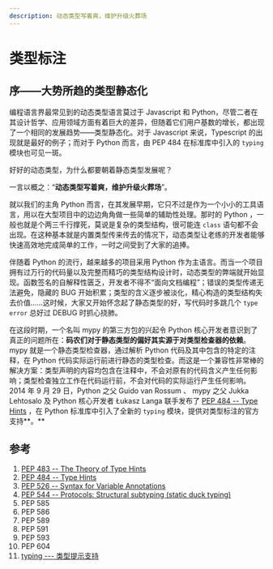 ```yaml
---
description: 动态类型写着爽，维护升级火葬场
---
```


# 类型标注

## 序——大势所趋的类型静态化

编程语言界最常见到的动态类型语言莫过于 Javascript 和 Python，尽管二者在其设计哲学、应用领域方面有着巨大的差异，但随着它们用户基数的增长，都出现了一个相同的发展趋势——类型静态化。对于 Javascript 来说，Typescript 的出现就是最好的例子；而对于 Python 而言，由 PEP 484 在标准库中引入的 `typing` 模块也可见一斑。

好好的动态类型，为什么都要朝着静态类型发展呢？

一言以概之：“**动态类型写着爽，维护升级火葬场**”。

就以我们的主角 Python 而言，在其发展早期，它只不过是作为一个小小的工具语言，用以在大型项目中的边边角角做一些简单的辅助性处理。那时的 Python ，一般也就是个两三千行撑死，莫说是复杂的类型结构，很可能连 `class` 语句都不会出现。在这种基本就是内置类型传来传去的情况下，动态类型让老练的开发者能够快速高效地完成简单的工作，一时之间受到了大家的追捧。

伴随着 Python 的流行，越来越多的项目采用 Python 作为主语言。而当一个项目拥有过万行的代码量以及完整而精巧的类型结构设计时，动态类型的弊端就开始显现。函数签名的自解释性匮乏，开发者不得不“面向文档编程”；错误的类型传递无法避免，隐藏的 BUG 开始积累；类型的含义逐步被淡化，精心构造的类型结构失去价值……这时候，大家又开始怀念起了静态类型的好，写代码时多跳几个 `type error` 总好过 DEBUG 时抓心挠肺。

在这段时期，一个名叫 mypy 的第三方包的兴起令 Python 核心开发者意识到了真正的问题所在：**码农们对于静态类型的偏好其实源于对类型检查器的依赖**。mypy 就是一个静态类型检查器，通过解析 Python 代码及其中包含的特定的注释，在 Python 代码实际运行前进行静态的类型检查。而这是一个兼容性非常棒的解决方案：类型声明的内容均包含在注释中，不会对原有的代码含义产生任何影响；类型检查独立工作在代码运行前，不会对代码的实际运行产生任何影响。2014 年 9 月 29 日，Python 之父 Guido van Rossum 、 mypy 之父 Jukka Lehtosalo 及 Python 核心开发者 Łukasz Langa 联手发布了 [PEP 484 -- Type Hints](https://www.python.org/dev/peps/pep-0484/) ，在 Python 标准库中引入了全新的 `typing` 模块，提供对类型标注的官方支持**。**&#x20;





##

###



## 参考

1. [PEP 483 -- The Theory of Type Hints](https://www.python.org/dev/peps/pep-0483/)
2. [PEP 484 -- Type Hints](https://www.python.org/dev/peps/pep-0484/)
3. [PEP 526 -- Syntax for Variable Annotations](https://www.python.org/dev/peps/pep-0526/)
4. [PEP 544 -- Protocols: Structural subtyping (static duck typing)](https://www.python.org/dev/peps/pep-0544/)
5. PEP 585
6. PEP 586
7. PEP 589
8. PEP 591
9. PEP 593
10. PEP 604
11. [typing --- 类型提示支持](https://docs.python.org/zh-cn/3/library/typing.html)
